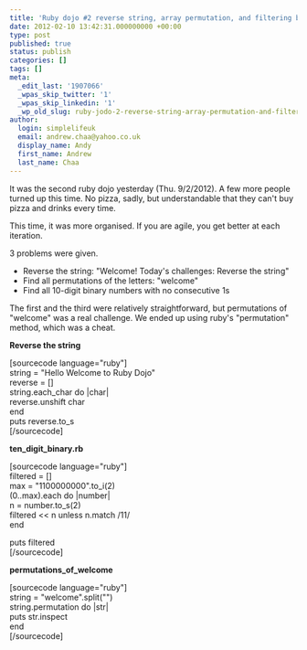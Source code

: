 ```yaml
---
title: 'Ruby dojo #2 reverse string, array permutation, and filtering binary numbers'
date: 2012-02-10 13:42:31.000000000 +00:00
type: post
published: true
status: publish
categories: []
tags: []
meta:
  _edit_last: '1907066'
  _wpas_skip_twitter: '1'
  _wpas_skip_linkedin: '1'
  _wp_old_slug: ruby-jodo-2-reverse-string-array-permutation-and-filtering-binary-numbers
author:
  login: simplelifeuk
  email: andrew.chaa@yahoo.co.uk
  display_name: Andy
  first_name: Andrew
  last_name: Chaa
---
```

<p>It was the second ruby dojo yesterday (Thu. 9/2/2012). A few more people turned up this time. No pizza, sadly, but understandable that they can't buy pizza and drinks every time.</p>
<p>This time, it was more organised. If you are agile, you get better at each iteration.</p>
<p>3 problems were given.</p>
<ul>
<li>Reverse the string: "Welcome! Today's challenges: Reverse the string"</li>
<li>Find all permutations of the letters: "welcome"</li>
<li>Find all 10-digit binary numbers with no consecutive 1s</li>
</ul>
<p>The first and the third were relatively straightforward, but permutations of "welcome" was a real challenge. We ended up using ruby's "permutation" method, which was a cheat.</p>
<p><strong>Reverse the string</strong></p>
<p>[sourcecode language="ruby"]<br />
string = &quot;Hello Welcome to Ruby Dojo&quot;<br />
reverse = []<br />
string.each_char do |char|<br />
reverse.unshift char<br />
end<br />
puts reverse.to_s<br />
[/sourcecode]</p>
<p><strong>ten_digit_binary.rb</strong></p>
<p>[sourcecode language="ruby"]<br />
filtered = []<br />
max = &quot;1100000000&quot;.to_i(2)<br />
(0..max).each do |number|<br />
  n = number.to_s(2)<br />
  filtered &lt;&lt; n unless n.match /11/<br />
end</p>
<p>puts filtered<br />
[/sourcecode]</p>
<p><strong>permutations_of_welcome</strong></p>
<p>[sourcecode language="ruby"]<br />
string = &quot;welcome&quot;.split(&quot;&quot;)<br />
string.permutation do  |str|<br />
  puts str.inspect<br />
end<br />
[/sourcecode]</p>
